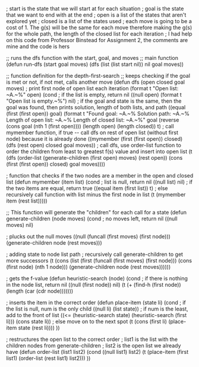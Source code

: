 ; start is the state that we will start at for each situation
; goal is the state that we want to end with at the end 
; open is a list of the states that aren't explored yet
; closed is a list of the states used 
; each move is going to be a cost of 1.  The g(s) will be the same for each move therefore making the g(s) for the whole path, the length of the closed list for each iteration
; I had help on this code from Professor Binstead for Assignment 2, the comments are mine and the code is hers


;; runs the dfs function with the start, goal, and moves
;; main function
(defun run-dfs (start goal moves)
  (dfs (list (list start nil)) nil goal moves)) 

;; function definition for the depth-first-search 
;; keeps checking if the goal is met or not, if not met, calls another move
(defun dfs (open closed goal moves)
  ; print first node of open list each iteration
  (format t "Open list: ~A.~%" open)
  (cond
   ; if the list is empty, return nil
   ((null open) (format t "Open list is empty.~%") nil) 
   ; if the goal and state is the same, then the goal was found, then prints solution, length of both lists, and path
   ((equal (first (first open)) goal) (format t "Found goal: ~A.~% Solution path: ~A.~% Length of open list: ~A.~% Length of closed list: ~A.~%" goal (reverse (cons goal (nth 1 (first open)))) (length open) (length closed)) t) 
   ; call mymember function, if true -- call dfs on rest of open list (without first node) because it is already done
   ((mymember (first (first open)) closed) (dfs (rest open) closed goal moves)) 
   ; call dfs, use order-list function to order the children from least to greatest f(s) value and insert into open list
   (t (dfs (order-list (generate-children (first open) moves) (rest open)) (cons (first (first open)) closed) goal moves)))) 

; function that checks if the two nodes are a member in the open and closed list
(defun mymember (item list)
  (cond
   ; list is null, return nil
   ((null list) nil)
   ; if the two items are equal, return true
   ((equal item (first list)) t)
   ; else recursively call function with list minus the first node in list
   (t (mymember item (rest list)))))

;; This function will generate the "children" for each call for a state
(defun generate-children (node moves)
  (cond
   ; no moves left, return nil
   ((null moves) nil)
   
   ; plucks out the null moves
   ((null (funcall (first moves) (first node))) (generate-children node (rest moves)))
   
   ; adding state to node list path
   ; recursively call generate-children to get more successors
   (t (cons
       (list (first (funcall (first moves) (first node))) (cons (first node) (nth 1 node))) 
       (generate-children node (rest moves))))))


; gets the f-value
(defun heuristic-search (node)
  (cond
   ; if there is nothing in the node list, return nil
   ((null (first node)) nil)
   (t (+ (find-h (first node)) (length (car (cdr node)))))))


; inserts the item in the correct order 
(defun place-item (state li) 
  (cond
   ; if the list is null, num is the only child
   ((null li) (list state))
   ; if num is the least, add to the front of list
   ((<= (heuristic-search state) (heuristic-search (first li))) (cons state li))
   ; else move on to the next spot
   (t (cons (first li) (place-item state (rest li))))
   ))

; restructures the open list to the correct order
; list1 is the list with the children nodes from generate-children
; list2 is the open list we already have
(defun order-list (list1 list2) 
  (cond
   ((null list1) list2)
   (t (place-item (first list1) (order-list (rest list1) list2)))
   ))

